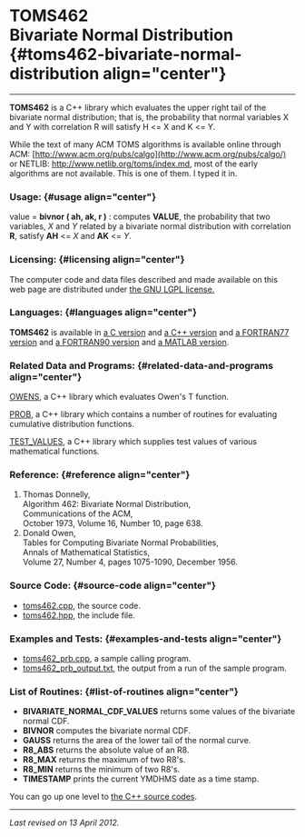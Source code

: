 TOMS462\
Bivariate Normal Distribution {#toms462-bivariate-normal-distribution align="center"}
=============================

------------------------------------------------------------------------

**TOMS462** is a C++ library which evaluates the upper right tail of the
bivariate normal distribution; that is, the probability that normal
variables X and Y with correlation R will satisfy H &lt;= X and K &lt;=
Y.

While the text of many ACM TOMS algorithms is available online through
ACM: [http://www.acm.org/pubs/calgo](http://www.acm.org/pubs/calgo/) or
NETLIB: <http://www.netlib.org/toms/index.md>, most of the early
algorithms are not available. This is one of them. I typed it in.

### Usage: {#usage align="center"}

 value = **bivnor ( ah, ak, r )** 
:   computes **VALUE**, the probability that two variables, *X* and *Y*
    related by a bivariate normal distribution with correlation **R**,
    satisfy **AH** &lt;= *X* and **AK** &lt;= *Y*.

### Licensing: {#licensing align="center"}

The computer code and data files described and made available on this
web page are distributed under [the GNU LGPL
license.](../../txt/gnu_lgpl.txt)

### Languages: {#languages align="center"}

**TOMS462** is available in [a C
version](../../c_src/toms462/toms462.md) and [a C++
version](../../master/toms462/toms462.md) and [a FORTRAN77
version](../../f77_src/toms462/toms462.md) and [a FORTRAN90
version](../../f_src/toms462/toms462.md) and [a MATLAB
version](../../m_src/toms462/toms462.md).

### Related Data and Programs: {#related-data-and-programs align="center"}

[OWENS](../../master/owens/owens.md), a C++ library which evaluates
Owen's T function.

[PROB](../../master/prob/prob.md), a C++ library which contains a
number of routines for evaluating cumulative distribution functions.

[TEST\_VALUES](../../master/test_values/test_values.md), a C++
library which supplies test values of various mathematical functions.

### Reference: {#reference align="center"}

1.  Thomas Donnelly,\
    Algorithm 462: Bivariate Normal Distribution,\
    Communications of the ACM,\
    October 1973, Volume 16, Number 10, page 638.
2.  Donald Owen,\
    Tables for Computing Bivariate Normal Probabilities,\
    Annals of Mathematical Statistics,\
    Volume 27, Number 4, pages 1075-1090, December 1956.

### Source Code: {#source-code align="center"}

-   [toms462.cpp](toms462.cpp), the source code.
-   [toms462.hpp](toms462.hpp), the include file.

### Examples and Tests: {#examples-and-tests align="center"}

-   [toms462\_prb.cpp](toms462_prb.cpp), a sample calling program.
-   [toms462\_prb\_output.txt](toms462_prb_output.txt), the output from
    a run of the sample program.

### List of Routines: {#list-of-routines align="center"}

-   **BIVARIATE\_NORMAL\_CDF\_VALUES** returns some values of the
    bivariate normal CDF.
-   **BIVNOR** computes the bivariate normal CDF.
-   **GAUSS** returns the area of the lower tail of the normal curve.
-   **R8\_ABS** returns the absolute value of an R8.
-   **R8\_MAX** returns the maximum of two R8's.
-   **R8\_MIN** returns the minimum of two R8's.
-   **TIMESTAMP** prints the current YMDHMS date as a time stamp.

You can go up one level to [the C++ source codes](../cpp_src.md).

------------------------------------------------------------------------

*Last revised on 13 April 2012.*
